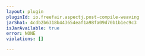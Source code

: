 ```yaml
---
layout: plugin
pluginId: io.freefair.aspectj.post-compile-weaving
jarSha1: 4cdb2b6318b443654eaf1a98fa09d70b1b1ec9c3
isJarAvailable: true
error: NONE
violations: []

---
```

